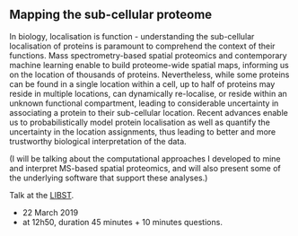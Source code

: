 ## Mapping the sub-cellular proteome

In biology, localisation is function - understanding the sub-cellular
localisation of proteins is paramount to comprehend the context of
their functions. Mass spectrometry-based spatial proteomics and
contemporary machine learning enable to build proteome-wide spatial
maps, informing us on the location of thousands of
proteins. Nevertheless, while some proteins can be found in a single
location within a cell, up to half of proteins may reside in multiple
locations, can dynamically re-localise, or reside within an unknown
functional compartment, leading to considerable uncertainty in
associating a protein to their sub-cellular location. Recent advances
enable us to probabilistically model protein localisation as well as
quantify the uncertainty in the location assignments, thus leading to
better and more trustworthy biological interpretation of the data.


(I will be talking about the computational approaches I developed to
mine and interpret MS-based spatial proteomics, and will also present
some of the underlying software that support these analyses.)


Talk at the [LIBST](https://uclouvain.be/en/research-institutes/libst/).

- 22 March 2019
- at 12h50, duration 45 minutes + 10 minutes questions.
